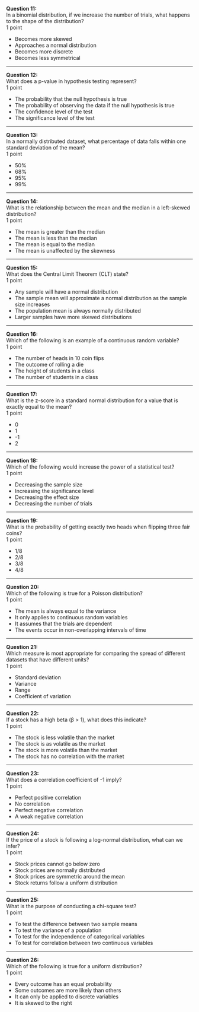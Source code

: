 

**Question 11:**  
In a binomial distribution, if we increase the number of trials, what happens to the shape of the distribution?  
1 point  

- Becomes more skewed  
- Approaches a normal distribution  
- Becomes more discrete  
- Becomes less symmetrical  

---

**Question 12:**  
What does a p-value in hypothesis testing represent?  
1 point  

- The probability that the null hypothesis is true  
- The probability of observing the data if the null hypothesis is true  
- The confidence level of the test  
- The significance level of the test  

---

**Question 13:**  
In a normally distributed dataset, what percentage of data falls within one standard deviation of the mean?  
1 point  

- 50%  
- 68%  
- 95%  
- 99%  

---

**Question 14:**  
What is the relationship between the mean and the median in a left-skewed distribution?  
1 point  

- The mean is greater than the median  
- The mean is less than the median  
- The mean is equal to the median  
- The mean is unaffected by the skewness  

---

**Question 15:**  
What does the Central Limit Theorem (CLT) state?  
1 point  

- Any sample will have a normal distribution  
- The sample mean will approximate a normal distribution as the sample size increases  
- The population mean is always normally distributed  
- Larger samples have more skewed distributions  

---

**Question 16:**  
Which of the following is an example of a continuous random variable?  
1 point  

- The number of heads in 10 coin flips  
- The outcome of rolling a die  
- The height of students in a class  
- The number of students in a class  

---

**Question 17:**  
What is the z-score in a standard normal distribution for a value that is exactly equal to the mean?  
1 point  

- 0  
- 1  
- -1  
- 2  

---

**Question 18:**  
Which of the following would increase the power of a statistical test?  
1 point  

- Decreasing the sample size  
- Increasing the significance level  
- Decreasing the effect size  
- Decreasing the number of trials  

---

**Question 19:**  
What is the probability of getting exactly two heads when flipping three fair coins?  
1 point  

- 1/8  
- 2/8  
- 3/8  
- 4/8  

---

**Question 20:**  
Which of the following is true for a Poisson distribution?  
1 point  

- The mean is always equal to the variance  
- It only applies to continuous random variables  
- It assumes that the trials are dependent  
- The events occur in non-overlapping intervals of time  

---

**Question 21:**  
Which measure is most appropriate for comparing the spread of different datasets that have different units?  
1 point  

- Standard deviation  
- Variance  
- Range  
- Coefficient of variation  

---

**Question 22:**  
If a stock has a high beta (β > 1), what does this indicate?  
1 point  

- The stock is less volatile than the market  
- The stock is as volatile as the market  
- The stock is more volatile than the market  
- The stock has no correlation with the market  

---

**Question 23:**  
What does a correlation coefficient of -1 imply?  
1 point  

- Perfect positive correlation  
- No correlation  
- Perfect negative correlation  
- A weak negative correlation  

---

**Question 24:**  
If the price of a stock is following a log-normal distribution, what can we infer?  
1 point  

- Stock prices cannot go below zero  
- Stock prices are normally distributed  
- Stock prices are symmetric around the mean  
- Stock returns follow a uniform distribution  

---

**Question 25:**  
What is the purpose of conducting a chi-square test?  
1 point  

- To test the difference between two sample means  
- To test the variance of a population  
- To test for the independence of categorical variables  
- To test for correlation between two continuous variables  

---

**Question 26:**  
Which of the following is true for a uniform distribution?  
1 point  

- Every outcome has an equal probability  
- Some outcomes are more likely than others  
- It can only be applied to discrete variables  
- It is skewed to the right  

